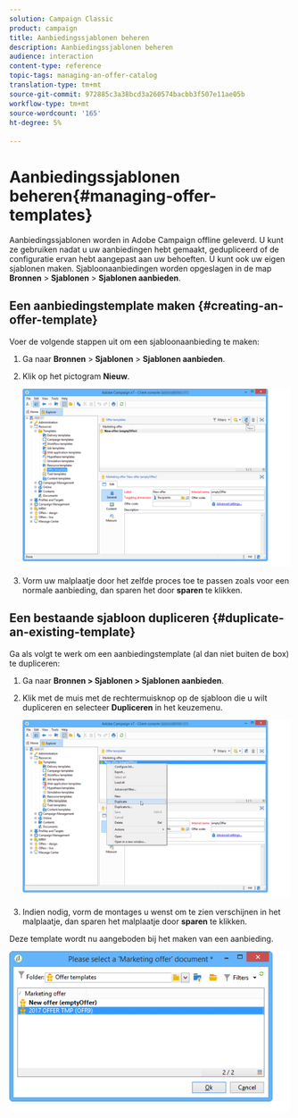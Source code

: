 ```yaml
---
solution: Campaign Classic
product: campaign
title: Aanbiedingssjablonen beheren
description: Aanbiedingssjablonen beheren
audience: interaction
content-type: reference
topic-tags: managing-an-offer-catalog
translation-type: tm+mt
source-git-commit: 972885c3a38bcd3a260574bacbb3f507e11ae05b
workflow-type: tm+mt
source-wordcount: '165'
ht-degree: 5%

---
```



# Aanbiedingssjablonen beheren{#managing-offer-templates}

Aanbiedingssjablonen worden in Adobe Campaign offline geleverd. U kunt ze gebruiken nadat u uw aanbiedingen hebt gemaakt, gedupliceerd of de configuratie ervan hebt aangepast aan uw behoeften. U kunt ook uw eigen sjablonen maken. Sjabloonaanbiedingen worden opgeslagen in de map **Bronnen** > **Sjablonen** > **Sjablonen aanbieden**.

## Een aanbiedingstemplate maken {#creating-an-offer-template}

Voer de volgende stappen uit om een sjabloonaanbieding te maken:

1. Ga naar **Bronnen** > **Sjablonen** > **Sjablonen aanbieden**.
1. Klik op het pictogram **Nieuw**.

   ![](assets/offer_model_001.png)

1. Vorm uw malplaatje door het zelfde proces toe te passen zoals voor een normale aanbieding, dan sparen het door **sparen** te klikken.

## Een bestaande sjabloon dupliceren {#duplicate-an-existing-template}

Ga als volgt te werk om een aanbiedingstemplate (al dan niet buiten de box) te dupliceren:

1. Ga naar **Bronnen > Sjablonen > Sjablonen aanbieden**.
1. Klik met de muis met de rechtermuisknop op de sjabloon die u wilt dupliceren en selecteer **Dupliceren** in het keuzemenu.

   ![](assets/offer_model_002.png)

1. Indien nodig, vorm de montages u wenst om te zien verschijnen in het malplaatje, dan sparen het malplaatje door **sparen** te klikken.

Deze template wordt nu aangeboden bij het maken van een aanbieding.

![](assets/offer_modelcreated_001.png)

